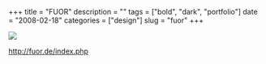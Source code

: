 +++
title = "FUOR"
description = ""
tags = ["bold", "dark", "portfolio"]
date = "2008-02-18"
categories = ["design"]
slug = "fuor"
+++


 

  <div id="screens-thumbs" class="clearfix">
    <div class="txt-center" id="design-submission"><a href="http://fuor.de/index.php"><img id='bluga-thumbnail-912' class='bluga-thumbnail large' src='http://media.konigi.com/bluga/
wt47f279d81075f_0.jpg'/></a></div>  
  </div>   
<p><a href="http://fuor.de/index.php">http://fuor.de/index.php</a></p>





